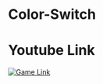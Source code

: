# Color-Switch

Youtube Link
===============
[![Game Link](https://i9.ytimg.com/vi/TCqllVMJCJE/mq2.jpg?sqp=CMytjugF&rs=AOn4CLBuYbOX3hKqVxD5jY4c5R0MF-zx-w)](http://www.youtube.com/watch?v=TCqllVMJCJE)
